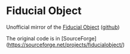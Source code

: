# Fiducial Object

Unofficial mirror of the [Fiducial Object](https://www.uco.es/investiga/grupos/ava/portfolio/fiducial-object/) ([github](https://github.com/pabgaru/Fiducial-Objects))

The original code is in [SourceForge] (https://sourceforge.net/projects/fiducialobject/)
